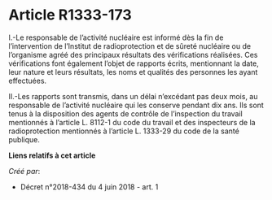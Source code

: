 # Article R1333-173

I.-Le responsable de l’activité nucléaire est informé dès la fin de l’intervention de l’Institut de radioprotection et de
sûreté nucléaire ou de l’organisme agréé des principaux résultats des vérifications réalisées. Ces vérifications font
également l’objet de rapports écrits, mentionnant la date, leur nature et leurs résultats, les noms et qualités des personnes
les ayant effectuées.

II.-Les rapports sont transmis, dans un délai n’excédant pas deux mois, au responsable de l’activité nucléaire qui les
conserve pendant dix ans. Ils sont tenus à la disposition des agents de contrôle de l’inspection du travail mentionnés à
l’article L. 8112-1 du code du travail et des inspecteurs de la radioprotection mentionnés à l’article L. 1333-29 du code de
la santé publique.

**Liens relatifs à cet article**

_Créé par_:

  - Décret n°2018-434 du 4 juin 2018 - art. 1
